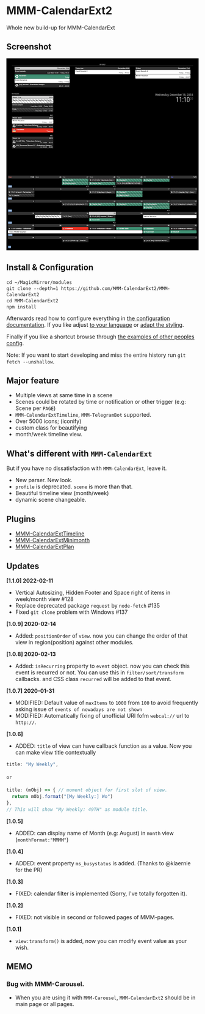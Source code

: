 # MMM-CalendarExt2
Whole new build-up for MMM-CalendarExt

## Screenshot
![screenshot](screenshot.png)

## Install & Configuration

```
cd ~/MagicMirror/modules
git clone --depth=1 https://github.com/MMM-CalendarExt2/MMM-CalendarExt2
cd MMM-CalendarExt2
npm install
```

Afterwards read how to configure everything in [the configuration documentation](docs/Configuration.md).
If you like adjust [to your language](docs/Localization.md) or [adapt the styling](docs/Styling.md).

Finally if you like a shortcut browse through [the examples of other peoples config](docs/examples).

Note: If you want to start developing and miss the entire history run `git fetch --unshallow`.

## Major feature

- Multiple views at same time in a scene
- Scenes could be rotated by time or notification or other trigger (e.g: Scene per `PAGE`)
- `MMM-CalendarExtTimeline`, `MMM-TelegramBot` supported.
- Over 5000 icons; (iconify)
- custom class for beautifying
- month/week timeline view.


## What's different with `MMM-CalendarExt`
But if you have no dissatisfaction with `MMM-CalendarExt`, leave it.
- New parser. New look.
- `profile` is deprecated. `scene` is more than that.
- Beautiful timeline view (month/week)
- dynamic scene changeable.


## Plugins
- [MMM-CalendarExtTimeline](https://github.com/eouia/MMM-CalendarExtTimeline)
- [MMM-CalendarExtMinimonth](https://github.com/eouia/MMM-CalendarExtMinimonth)
- [MMM-CalendarExtPlan](https://github.com/eouia/MMM-CalendarExtPlan)

## Updates

**[1.1.0] 2022-02-11**
- Vertical Autosizing, Hidden Footer and Space right of items in week/month view #128
- Replace deprecated package `request` by `node-fetch` #135
- Fixed `git clone` problem with Windows #137

**[1.0.9] 2020-02-14**
- Added: `positionOrder` of `view`. now you can change the order of that view in region(position) against other modules.

**[1.0.8] 2020-02-13**
- Added: `isRecurring` property to `event` object. now you can check this event is recurred or not. You can use this in `filter/sort/transform` callbacks. and CSS class `recurred` will be added to that event.

**[1.0.7] 2020-01-31**
- MODIFIED: Default value of `maxItems` to `1000` from `100` to avoid frequently asking issue of `events of nowadays are not shown`
- MODIFIED: Automatically fixing of unofficial URI fofm `webcal://` url to `http://`.

**[1.0.6]**
- ADDED: `title` of view can have callback function as a value. Now you can make view title contextually
```js
title: "My Weekly",

or

title: (mObj) => { // moment object for first slot of view.
  return mObj.format("[My Weekly:] Wo")
},
// This will show "My Weekly: 49TH" as module title.
```

**[1.0.5]**
- ADDED: can display name of Month (e.g: August) in `month` view (`monthFormat:"MMMM"`)

**[1.0.4]**
- ADDED: event property `ms_busystatus` is added. (Thanks to @klaernie for the PR)

**[1.0.3]**
- FIXED: calendar filter is implemented (Sorry, I've totally forgotten it).

**[1.0.2]**
- FIXED: not visible in second or followed pages of MMM-pages.

**[1.0.1]**
- `view:transform()` is added, now you can modify event value as your wish.


## MEMO
### Bug with MMM-Carousel.
- When you are using it with `MMM-Carousel`, `MMM-CalendarExt2` should be in main page or all pages.
